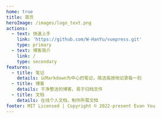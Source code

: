 ```yaml
---
home: true
title: 首页
heroImage: /images/logo_text.png
actions:
  - text: 快速上手
    link: 'https://github.com/W-HanYu/vuepress.git'
    type: primary
  - text: 博客简介
    link: /
    type: secondary
features:
  - title: 笔记
    details: 以Markdown为中心的笔记，简洁高效地记录每一刻
  - title: 博客
    details: 干净整洁的博客，易于归档文件
  - title: 文档
    details: 在线个人文档，制作所需文档
footer: MIT Licensed | Copyright © 2022-present Evan You
---
```

